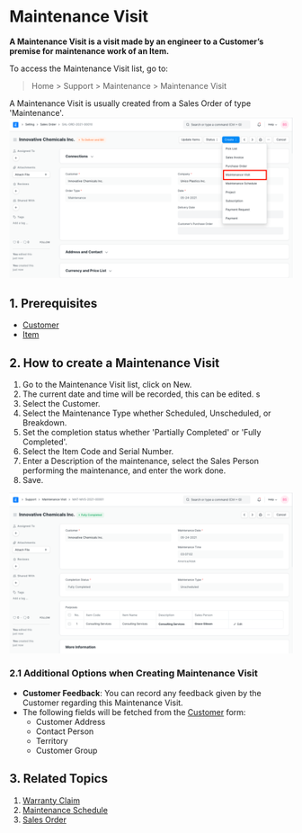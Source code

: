
# Maintenance Visit


**A Maintenance Visit is a visit made by an engineer to a Customer’s premise for maintenance work of an Item.**


To access the Maintenance Visit list, go to:



> 
> Home > Support > Maintenance > Maintenance Visit
> 
> 
> 


A Maintenance Visit is usually created from a Sales Order of type 'Maintenance'.
![SO Maintenance Visit](/files/so-maintenance-visit.png)


## 1. Prerequisites


* [Customer](/docs/user/manual/en/CRM/customer)
* [Item](/docs/v13/user/manual/en/stock/item)


## 2. How to create a Maintenance Visit


1. Go to the Maintenance Visit list, click on New.
2. The current date and time will be recorded, this can be edited. s
3. Select the Customer.
4. Select the Maintenance Type whether Scheduled, Unscheduled, or Breakdown.
5. Set the completion status whether 'Partially Completed' or 'Fully Completed'.
6. Select the Item Code and Serial Number.
7. Enter a Description of the maintenance, select the Sales Person performing the maintenance, and enter the work done.
8. Save.


![Maintenance Visit](/files/maintenance-visit.png)


### 2.1 Additional Options when Creating Maintenance Visit


* **Customer Feedback**: You can record any feedback given by the Customer regarding this Maintenance Visit.
* The following fields will be fetched from the [Customer](/docs/v13/user/manual/en/CRM/customer) form:
	+ Customer Address
	+ Contact Person
	+ Territory
	+ Customer Group


## 3. Related Topics


1. [Warranty Claim](/docs/v13/user/manual/en/support/warranty-claim)
2. [Maintenance Schedule](/docs/v13/user/manual/en/support/maintenance-schedule)
3. [Sales Order](/docs/v13/user/manual/en/selling/sales-order)


